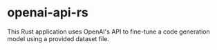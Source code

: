 # openai-api-rs
This Rust application uses OpenAI's API to fine-tune a code generation model using a provided dataset file.
